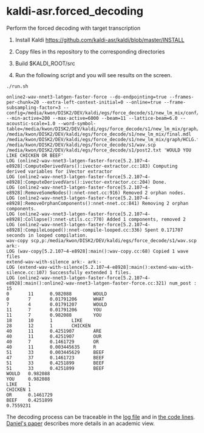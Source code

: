 # kaldi-asr.forced_decoding
Perform the forced decoding with target transcription

1. Install Kaldi
https://github.com/kaldi-asr/kaldi/blob/master/INSTALL

2. Copy files in ths repository to the corresponding directories

3. Build $KALDI_ROOT/src

4. Run the following script and you will see results on the screen.

```
./run.sh 
```
```
online2-wav-nnet3-latgen-faster-force --do-endpointing=true --frames-per-chunk=20 --extra-left-context-initial=0 --online=true --frame-subsampling-factor=3 --config=/media/kwon/DISK2/DEV/kaldi/egs/force_decode/s1/new_lm_mix/conf/online.conf --min-active=200 --max-active=6000 --beam=11 --lattice-beam=6.0 --acoustic-scale=1.0 --word-symbol-table=/media/kwon/DISK2/DEV/kaldi/egs/force_decode/s1/new_lm_mix/graph/words.txt /media/kwon/DISK2/DEV/kaldi/egs/force_decode/s1/new_lm_mix/final.mdl /media/kwon/DISK2/DEV/kaldi/egs/force_decode/s1/new_lm_mix/graph/HCLG.fst /media/kwon/DISK2/DEV/kaldi/egs/force_decode/s1/wav.scp /media/kwon/DISK2/DEV/kaldi/egs/force_decode/s1/post2.txt 'WOULD YOU LIKE CHICKEN OR BEEF' 
LOG (online2-wav-nnet3-latgen-faster-force[5.2.107~4-e8928]:ComputeDerivedVars():ivector-extractor.cc:183) Computing derived variables for iVector extractor
LOG (online2-wav-nnet3-latgen-faster-force[5.2.107~4-e8928]:ComputeDerivedVars():ivector-extractor.cc:204) Done.
LOG (online2-wav-nnet3-latgen-faster-force[5.2.107~4-e8928]:RemoveSomeNodes():nnet-nnet.cc:916) Removed 2 orphan nodes.
LOG (online2-wav-nnet3-latgen-faster-force[5.2.107~4-e8928]:RemoveOrphanComponents():nnet-nnet.cc:841) Removing 2 orphan components.
LOG (online2-wav-nnet3-latgen-faster-force[5.2.107~4-e8928]:Collapse():nnet-utils.cc:770) Added 1 components, removed 2
LOG (online2-wav-nnet3-latgen-faster-force[5.2.107~4-e8928]:CompileLooped():nnet-compile-looped.cc:336) Spent 0.171707 seconds in looped compilation.
wav-copy scp,p:/media/kwon/DISK2/DEV/kaldi/egs/force_decode/s1/wav.scp ark:- 
LOG (wav-copy[5.2.107~4-e8928]:main():wav-copy.cc:68) Copied 1 wave files
extend-wav-with-silence ark:- ark:- 
LOG (extend-wav-with-silence[5.2.107~4-e8928]:main():extend-wav-with-silence.cc:107) Successfully extended 1 files.
LOG (online2-wav-nnet3-latgen-faster-force[5.2.107~4-e8928]:main():online2-wav-nnet3-latgen-faster-force.cc:321) num_post : 15
0       11      0.982088        WOULD
0       7       0.01791206      WHAT
7       4       0.01791207      WOULD
11      7       0.01791206      YOU
11      7       0.982088        YOU
18      10      1       LIKE
28      12      1       CHICKEN
40      11      0.4251907       ARE
40      11      0.4251907       OUR
40      7       0.1461729       OR
40      11      0.003445635     R
51      33      0.003445629     BEEF
47      37      0.1461723       BEEF
51      33      0.4251899       BEEF
51      33      0.4251899       BEEF
WOULD   0.982088
YOU     0.982088
LIKE    1
CHICKEN 1
OR      0.1461729
BEEF    0.4251899
0.7559231
```

The decoding process can be traceable in the [log file](https://github.com/homink/kaldi-asr.forced_decoding/blob/master/decoding.log) and in [the code lines](https://github.com/homink/kaldi-asr.forced_decoding/blob/master/kaldi_nnet3_online_decoding.pdf). [Daniel's paper](http://homepages.inf.ed.ac.uk/aghoshal/pubs/icassp12-lattices.pdf) describes more details in an academic view.
